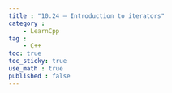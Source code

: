 ```yaml
---
title : "10.24 — Introduction to iterators"
category :
    - LearnCpp
tag : 
    - C++
toc: true  
toc_sticky: true 
use_math : true
published : false
---
```




